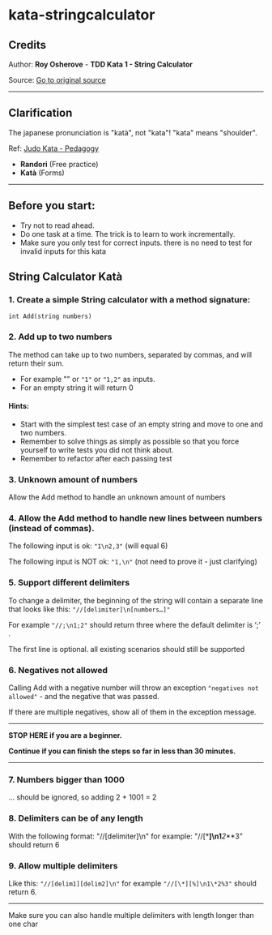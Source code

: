 # kata-stringcalculator

## Credits

Author: **Roy Osherove** - **TDD Kata 1 - String Calculator**

Source: [Go to original source](https://osherove.com/tdd-kata-1)

---

## Clarification

The japanese pronunciation is "katà", not "kata"!
"kata" means "shoulder".

Ref: [Judo Kata - Pedagogy](https://en.wikipedia.org/wiki/Judo#Pedagogy)

- **Randori** (Free practice)
- **Katà** (Forms)

---

## Before you start:

- Try not to read ahead.
- Do one task at a time. The trick is to learn to work incrementally.
- Make sure you only test for correct inputs. there is no need to test for invalid inputs for this kata

## String Calculator Katà

### 1. Create a simple String calculator with a method signature:

`int Add(string numbers)`

### 2. Add up to two numbers

The method can take up to two numbers, separated by commas, and will return their sum.

- For example "" or `"1"` or `"1,2"` as inputs.
- For an empty string it will return 0

#### Hints:

- Start with the simplest test case of an empty string and move to one and two numbers.
- Remember to solve things as simply as possible so that you force yourself to write tests you did not think about.
- Remember to refactor after each passing test

### 3. Unknown amount of numbers

Allow the Add method to handle an unknown amount of numbers

### 4. Allow the Add method to handle new lines between numbers (instead of commas).

The following input is ok: `"1\n2,3"` (will equal 6)

The following input is NOT ok: `"1,\n"` (not need to prove it - just clarifying)

### 5. Support different delimiters

To change a delimiter, the beginning of the string will contain a separate line that looks like this: `"//[delimiter]\n[numbers…]"`

For example `"//;\n1;2"` should return three where the default delimiter is ‘;’ .

The first line is optional. all existing scenarios should still be supported

### 6. Negatives not allowed

Calling Add with a negative number will throw an exception `"negatives not allowed"` - and the negative that was passed.

If there are multiple negatives, show all of them in the exception message.

---

**STOP HERE if you are a beginner.**

**Continue if you can finish the steps so far in less than 30 minutes.**

---

### 7. Numbers bigger than 1000

... should be ignored, so adding 2 + 1001 = 2

### 8. Delimiters can be of any length

With the following format: "//[delimiter]\n" for example: "//[***]\n1**_2_**3" should return 6

### 9. Allow multiple delimiters

Like this: `"//[delim1][delim2]\n"` for example `"//[\*][%]\n1\*2%3"` should return 6.

---

Make sure you can also handle multiple delimiters with length longer than one char
